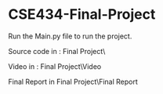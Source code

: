 # CSE434-Final-Project

Run the Main.py file to run the project.

Source code in : Final Project\

Video in : Final Project\Video

Final Report in Final Project\Final Report